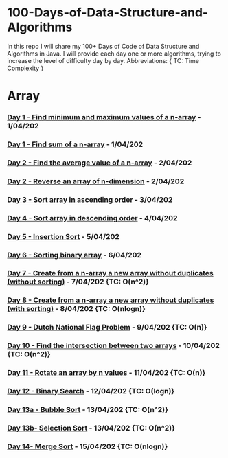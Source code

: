 # 100-Days-of-Data-Structure-and-Algorithms

In this repo I will share my 100+ Days of Code of Data Structure and Algorithms in Java. I will provide each day one or more algorithms, trying to increase the level of difficulty day by day.
Abbreviations: {
      TC: Time Complexity
}
# Array 
### [Day 1 - Find minimum and maximum values of a n-array](https://github.com/gabrieledore/100-Days-of-Data-Structure-and-Algorithms/blob/master/Day1.java) - 1/04/202
### [Day 1 - Find sum of a n-array](https://github.com/gabrieledore/100-Days-of-Data-Structure-and-Algorithms/blob/master/Day2.java) - 1/04/202
### [Day 2 - Find the average value  of a n-array](https://github.com/gabrieledore/100-Days-of-Data-Structure-and-Algorithms/blob/master/Day3.java) - 2/04/202
### [Day 2 - Reverse an array of n-dimension](https://github.com/gabrieledore/100-Days-of-Data-Structure-and-Algorithms/blob/master/Day4.java) - 2/04/202
### [Day 3 - Sort array in ascending order](https://github.com/gabrieledore/100-Days-of-Data-Structure-and-Algorithms/blob/master/Day3a.java) - 3/04/202
### [Day 4 - Sort array in descending order](https://github.com/gabrieledore/100-Days-of-Data-Structure-and-Algorithms/blob/master/Day4a.java) - 4/04/202
### [Day 5 - Insertion Sort](https://github.com/gabrieledore/100-Days-of-Data-Structure-and-Algorithms/blob/master/Day5.java) - 5/04/202
### [Day 6 - Sorting binary array](https://github.com/gabrieledore/100-Days-of-Data-Structure-and-Algorithms/blob/master/Day6.java) - 6/04/202
### [Day 7 - Create from a n-array a new array without duplicates (without sorting)](https://github.com/gabrieledore/100-Days-of-Data-Structure-and-Algorithms/blob/master/Day7.java) - 7/04/202 {TC: O(n^2)}
### [Day 8 - Create from a n-array a new array without duplicates (with sorting)](https://github.com/gabrieledore/100-Days-of-Data-Structure-and-Algorithms/blob/master/Day8.java) - 8/04/202 {TC: O(nlogn)}
### [Day 9 - Dutch National Flag Problem](https://github.com/gabrieledore/100-Days-of-Data-Structure-and-Algorithms/blob/master/Day9.java) - 9/04/202 {TC: O(n)}
### [Day 10 - Find the intersection between two arrays](https://github.com/gabrieledore/100-Days-of-Data-Structure-and-Algorithms/blob/master/Day10.java) - 10/04/202 {TC: O(n^2)}
### [Day 11 - Rotate an array by n values](https://github.com/gabrieledore/100-Days-of-Data-Structure-and-Algorithms/blob/master/Day11.java) - 11/04/202 {TC: O(n)}
### [Day 12 - Binary Search](https://github.com/gabrieledore/100-Days-of-Data-Structure-and-Algorithms/blob/master/Day12.java) - 12/04/202 {TC: O(logn)}
### [Day 13a - Bubble Sort](https://github.com/gabrieledore/100-Days-of-Data-Structure-and-Algorithms/blob/master/Day13a.java) - 13/04/202 {TC: O(n^2)}
### [Day 13b- Selection Sort](https://github.com/gabrieledore/100-Days-of-Data-Structure-and-Algorithms/blob/master/Day13b.java) - 13/04/202 {TC: O(n^2)}
### [Day 14- Merge Sort](https://github.com/gabrieledore/100-Days-of-Data-Structure-and-Algorithms/blob/master/Day14.java) - 15/04/202 {TC: O(nlogn)}

